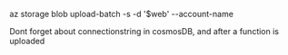 az storage blob upload-batch -s <source-path> -d '$web' --account-name <storage-account-name>

Dont forget about connectionstring in cosmosDB, and after a function is uploaded

